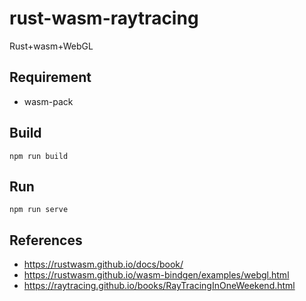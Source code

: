 # rust-wasm-raytracing
Rust+wasm+WebGL

## Requirement
- wasm-pack

## Build
```
npm run build
```

## Run
```
npm run serve
```

## References
- https://rustwasm.github.io/docs/book/
- https://rustwasm.github.io/wasm-bindgen/examples/webgl.html
- https://raytracing.github.io/books/RayTracingInOneWeekend.html

